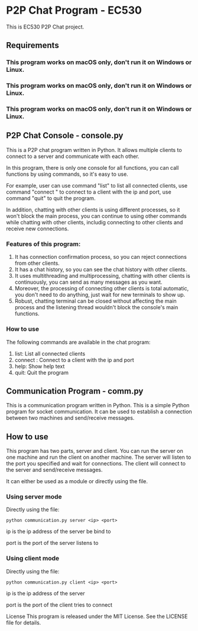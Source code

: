 # P2P Chat Program - EC530
This is EC530 P2P Chat project.

## Requirements

### This program works on macOS only, don't run it on Windows or Linux.

### This program works on macOS only, don't run it on Windows or Linux.

### This program works on macOS only, don't run it on Windows or Linux.

## P2P Chat Console - console.py

This is a P2P chat program written in Python. It allows multiple clients to connect to a server and communicate with each other.

In this program, there is only one console for all functions, you can call functions by using commands, so it's easy to use.

For example, user can use command "list" to list all connected clients, use command "connect <ip> <port>" to connect to a client with the ip and port, use command "quit" to quit the program.

In addition, chatting with other clients is using different processes, so it won't block the main process, you can continue to using other commands while chatting with other clients, includig connecting to other clients and receive new connections.

### Features of this program:

1. It has connection confirmation process, so you can reject connections from other clients.
2. It has a chat history, so you can see the chat history with other clients.
3. It uses multithreading and multiprocessing, chatting with other clients is continuously, you can send as many messages as you want.
4. Moreover, the processing of connecting other clients is total automatic, you don't need to do anything, just wait for new terminals to show up.
5. Robust, chatting terminal can be closed without affecting the main process and the listening thread wouldn't block the console's main functions.

### How to use

The following commands are available in the chat program:

1. list: List all connected clients
2. connect <ip> <port>: Connect to a client with the ip and port
3. help: Show help text
4. quit: Quit the program

## Communication Program - comm.py

This is a communication program written in Python. This is a simple Python program for socket communication. It can be used to establish a connection between two machines and send/receive messages.

## How to use
This program has two parts, server and client. You can run the server on one machine and run the client on another machine. The server will listen to the port you specified and wait for connections. The client will connect to the server and send/receive messages.

It can either be used as a module or directly using the file.

### Using server mode
Directly using the file:
```shell
python communication.py server <ip> <port>
```

ip is the ip address of the server be bind to

port is the port of the server listens to

### Using client mode
Directly using the file:
```shell
python communication.py client <ip> <port>
```

ip is the ip address of the server

port is the port of the client tries to connect






License
This program is released under the MIT License. See the LICENSE file for details.